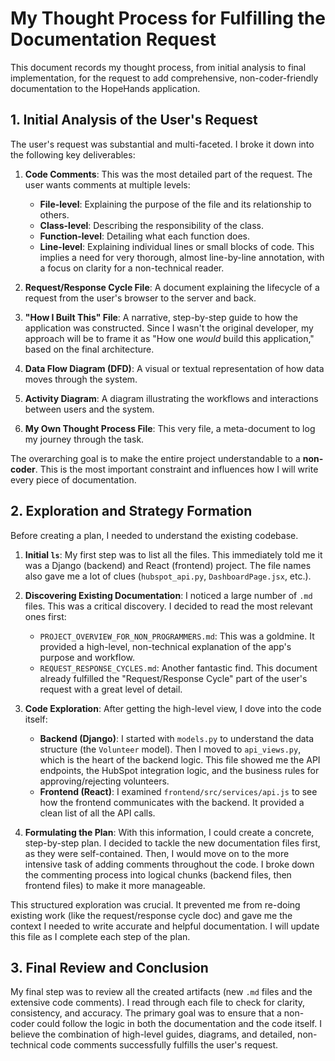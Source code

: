 # My Thought Process for Fulfilling the Documentation Request

This document records my thought process, from initial analysis to final implementation, for the request to add comprehensive, non-coder-friendly documentation to the HopeHands application.

## 1. Initial Analysis of the User's Request

The user's request was substantial and multi-faceted. I broke it down into the following key deliverables:

1.  **Code Comments**: This was the most detailed part of the request. The user wants comments at multiple levels:
    *   **File-level**: Explaining the purpose of the file and its relationship to others.
    *   **Class-level**: Describing the responsibility of the class.
    *   **Function-level**: Detailing what each function does.
    *   **Line-level**: Explaining individual lines or small blocks of code.
    This implies a need for very thorough, almost line-by-line annotation, with a focus on clarity for a non-technical reader.

2.  **Request/Response Cycle File**: A document explaining the lifecycle of a request from the user's browser to the server and back.

3.  **"How I Built This" File**: A narrative, step-by-step guide to how the application was constructed. Since I wasn't the original developer, my approach will be to frame it as "How one *would* build this application," based on the final architecture.

4.  **Data Flow Diagram (DFD)**: A visual or textual representation of how data moves through the system.

5.  **Activity Diagram**: A diagram illustrating the workflows and interactions between users and the system.

6.  **My Own Thought Process File**: This very file, a meta-document to log my journey through the task.

The overarching goal is to make the entire project understandable to a **non-coder**. This is the most important constraint and influences how I will write every piece of documentation.

## 2. Exploration and Strategy Formation

Before creating a plan, I needed to understand the existing codebase.

1.  **Initial `ls`**: My first step was to list all the files. This immediately told me it was a Django (backend) and React (frontend) project. The file names also gave me a lot of clues (`hubspot_api.py`, `DashboardPage.jsx`, etc.).

2.  **Discovering Existing Documentation**: I noticed a large number of `.md` files. This was a critical discovery. I decided to read the most relevant ones first:
    *   `PROJECT_OVERVIEW_FOR_NON_PROGRAMMERS.md`: This was a goldmine. It provided a high-level, non-technical explanation of the app's purpose and workflow.
    *   `REQUEST_RESPONSE_CYCLES.md`: Another fantastic find. This document already fulfilled the "Request/Response Cycle" part of the user's request with a great level of detail.

3.  **Code Exploration**: After getting the high-level view, I dove into the code itself:
    *   **Backend (Django)**: I started with `models.py` to understand the data structure (the `Volunteer` model). Then I moved to `api_views.py`, which is the heart of the backend logic. This file showed me the API endpoints, the HubSpot integration logic, and the business rules for approving/rejecting volunteers.
    *   **Frontend (React)**: I examined `frontend/src/services/api.js` to see how the frontend communicates with the backend. It provided a clean list of all the API calls.

4.  **Formulating the Plan**: With this information, I could create a concrete, step-by-step plan. I decided to tackle the new documentation files first, as they were self-contained. Then, I would move on to the more intensive task of adding comments throughout the code. I broke down the commenting process into logical chunks (backend files, then frontend files) to make it more manageable.

This structured exploration was crucial. It prevented me from re-doing existing work (like the request/response cycle doc) and gave me the context I needed to write accurate and helpful documentation. I will update this file as I complete each step of the plan.

## 3. Final Review and Conclusion

My final step was to review all the created artifacts (new `.md` files and the extensive code comments). I read through each file to check for clarity, consistency, and accuracy. The primary goal was to ensure that a non-coder could follow the logic in both the documentation and the code itself. I believe the combination of high-level guides, diagrams, and detailed, non-technical code comments successfully fulfills the user's request.
